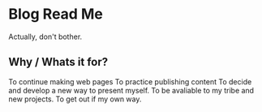 # Blog Read Me
Actually, don't bother.

## Why / Whats it for?
To continue making web pages 
To practice publishing content
To decide and develop a new way to present myself.
To be avaliable to my tribe and new projects.
To get out if my own way.
